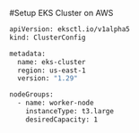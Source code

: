 #Setup EKS Cluster on AWS
```bash
apiVersion: eksctl.io/v1alpha5
kind: ClusterConfig

metadata:
  name: eks-cluster
  region: us-east-1
  version: "1.29"

nodeGroups:
  - name: worker-node
    instanceType: t3.large
    desiredCapacity: 1
```
